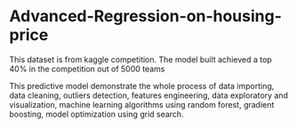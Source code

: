 # Advanced-Regression-on-housing-price

This dataset is from kaggle competition. The model built achieved a top 40% in the competition out of 5000 teams 

This predictive model demonstrate the whole process of data importing, data cleaning, outliers detection, features engineering, data exploratory and visualization, machine learning algorithms using random forest, gradient boosting, model optimization using grid search.

